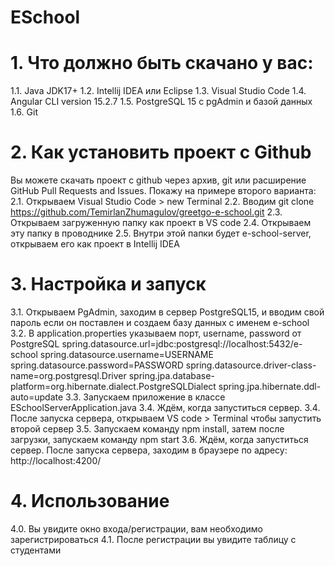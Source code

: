 # ESchool

# 1. Что должно быть скачано у вас:
1.1. Java JDK17+
1.2. Intellij IDEA или Eclipse
1.3. Visual Studio Code 
1.4. Angular CLI version 15.2.7
1.5. PostgreSQL 15 c pgAdmin и базой данных
1.6. Git

# 2. Как установить проект с Github
Вы можете скачать проект с github через архив, git или расширение GitHub Pull Requests and Issues. Покажу на примере второго варианта:
2.1. Открываем Visual Studio Code > new Terminal 
2.2. Вводим git clone https://github.com/TemirlanZhumagulov/greetgo-e-school.git
2.3. Открываем загруженную папку как проект в VS code
2.4. Открываем эту папку в проводнике
2.5. Внутри этой папки будет e-school-server, открываем его как проект в Intellij IDEA

# 3. Настройка и запуск
3.1. Открываем PgAdmin, заходим в сервер PostgreSQL15, и вводим свой пароль если он поставлен и создаем базу данных с именем e-school
3.2. В application.properties указываем порт, username, password от PostgreSQL
  spring.datasource.url=jdbc:postgresql://localhost:5432/e-school
  spring.datasource.username=USERNAME
  spring.datasource.password=PASSWORD
  spring.datasource.driver-class-name=org.postgresql.Driver
  spring.jpa.database-platform=org.hibernate.dialect.PostgreSQLDialect
  spring.jpa.hibernate.ddl-auto=update
3.3. Запускаем приложение в классе ESchoolServerApplication.java
3.4. Ждём, когда запуститься сервер. 
3.4. После запуска сервера, открываем VS code > Terminal чтобы запустить второй сервер
3.5. Запускаем команду npm install, затем после загрузки, запускаем команду npm start
3.6. Ждём, когда запуститься сервер. После запуска сервера, заходим в браузере по адресу: http://localhost:4200/

# 4. Использование
4.0. Вы увидите окно входа/регистрации, вам необходимо зарегистрироваться
4.1. После регистрации вы увидите таблицу с студентами
